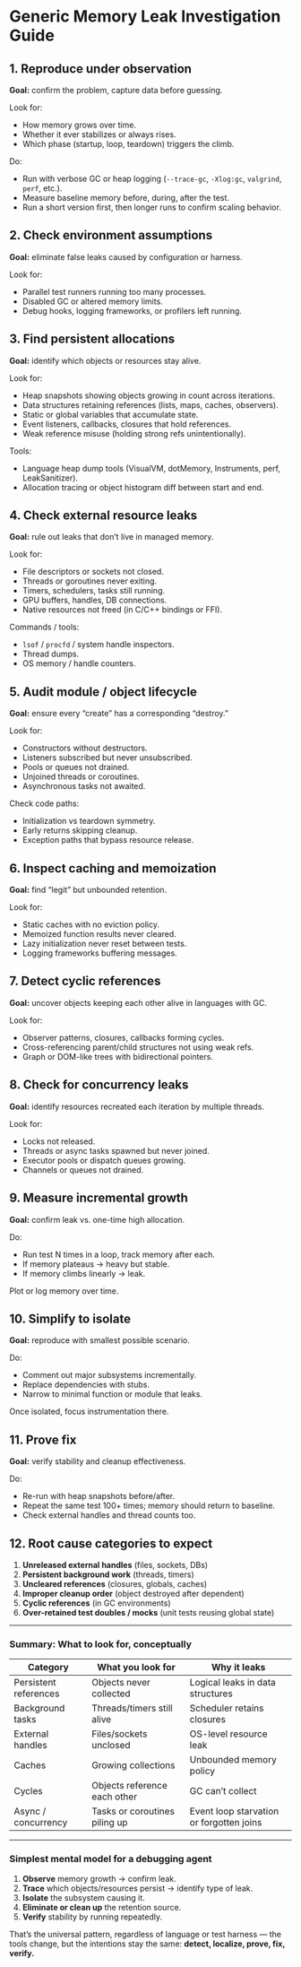 # Generic Memory Leak Investigation Guide

## 1. Reproduce under observation

**Goal:** confirm the problem, capture data before guessing.

Look for:

- How memory grows over time.
- Whether it ever stabilizes or always rises.
- Which phase (startup, loop, teardown) triggers the climb.

Do:

- Run with verbose GC or heap logging (`--trace-gc`, `-Xlog:gc`, `valgrind`, `perf`, etc.).
- Measure baseline memory before, during, after the test.
- Run a short version first, then longer runs to confirm scaling behavior.

## 2. Check environment assumptions

**Goal:** eliminate false leaks caused by configuration or harness.

Look for:

- Parallel test runners running too many processes.
- Disabled GC or altered memory limits.
- Debug hooks, logging frameworks, or profilers left running.

## 3. Find persistent allocations

**Goal:** identify which objects or resources stay alive.

Look for:

- Heap snapshots showing objects growing in count across iterations.
- Data structures retaining references (lists, maps, caches, observers).
- Static or global variables that accumulate state.
- Event listeners, callbacks, closures that hold references.
- Weak reference misuse (holding strong refs unintentionally).

Tools:

- Language heap dump tools (VisualVM, dotMemory, Instruments, perf, LeakSanitizer).
- Allocation tracing or object histogram diff between start and end.

## 4. Check external resource leaks

**Goal:** rule out leaks that don’t live in managed memory.

Look for:

- File descriptors or sockets not closed.
- Threads or goroutines never exiting.
- Timers, schedulers, tasks still running.
- GPU buffers, handles, DB connections.
- Native resources not freed (in C/C++ bindings or FFI).

Commands / tools:

- `lsof` / `procfd` / system handle inspectors.
- Thread dumps.
- OS memory / handle counters.

## 5. Audit module / object lifecycle

**Goal:** ensure every “create” has a corresponding “destroy.”

Look for:

- Constructors without destructors.
- Listeners subscribed but never unsubscribed.
- Pools or queues not drained.
- Unjoined threads or coroutines.
- Asynchronous tasks not awaited.

Check code paths:

- Initialization vs teardown symmetry.
- Early returns skipping cleanup.
- Exception paths that bypass resource release.

## 6. Inspect caching and memoization

**Goal:** find “legit” but unbounded retention.

Look for:

- Static caches with no eviction policy.
- Memoized function results never cleared.
- Lazy initialization never reset between tests.
- Logging frameworks buffering messages.

## 7. Detect cyclic references

**Goal:** uncover objects keeping each other alive in languages with GC.

Look for:

- Observer patterns, closures, callbacks forming cycles.
- Cross-referencing parent/child structures not using weak refs.
- Graph or DOM-like trees with bidirectional pointers.

## 8. Check for concurrency leaks

**Goal:** identify resources recreated each iteration by multiple threads.

Look for:

- Locks not released.
- Threads or async tasks spawned but never joined.
- Executor pools or dispatch queues growing.
- Channels or queues not drained.

## 9. Measure incremental growth

**Goal:** confirm leak vs. one-time high allocation.

Do:

- Run test N times in a loop, track memory after each.
- If memory plateaus → heavy but stable.
- If memory climbs linearly → leak.

Plot or log memory over time.

## 10. Simplify to isolate

**Goal:** reproduce with smallest possible scenario.

Do:

- Comment out major subsystems incrementally.
- Replace dependencies with stubs.
- Narrow to minimal function or module that leaks.

Once isolated, focus instrumentation there.

## 11. Prove fix

**Goal:** verify stability and cleanup effectiveness.

Do:

- Re-run with heap snapshots before/after.
- Repeat the same test 100+ times; memory should return to baseline.
- Check external handles and thread counts too.

## 12. Root cause categories to expect

1. **Unreleased external handles** (files, sockets, DBs)
2. **Persistent background work** (threads, timers)
3. **Uncleared references** (closures, globals, caches)
4. **Improper cleanup order** (object destroyed after dependent)
5. **Cyclic references** (in GC environments)
6. **Over-retained test doubles / mocks** (unit tests reusing global state)

---

### Summary: What to look for, conceptually

| Category              | What you look for             | Why it leaks                             |
| --------------------- | ----------------------------- | ---------------------------------------- |
| Persistent references | Objects never collected       | Logical leaks in data structures         |
| Background tasks      | Threads/timers still alive    | Scheduler retains closures               |
| External handles      | Files/sockets unclosed        | OS-level resource leak                   |
| Caches                | Growing collections           | Unbounded memory policy                  |
| Cycles                | Objects reference each other  | GC can’t collect                         |
| Async / concurrency   | Tasks or coroutines piling up | Event loop starvation or forgotten joins |

---

### Simplest mental model for a debugging agent

1. **Observe** memory growth → confirm leak.
2. **Trace** which objects/resources persist → identify type of leak.
3. **Isolate** the subsystem causing it.
4. **Eliminate or clean up** the retention source.
5. **Verify** stability by running repeatedly.

That’s the universal pattern, regardless of language or test harness — the tools change, but the intentions stay the same:
**detect, localize, prove, fix, verify.**
